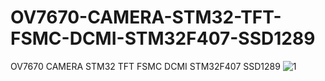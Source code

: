 # OV7670-CAMERA-STM32-TFT-FSMC-DCMI-STM32F407-SSD1289
OV7670 CAMERA STM32 TFT FSMC DCMI STM32F407 SSD1289
![1](https://user-images.githubusercontent.com/31142397/196041386-8a544407-3a76-458b-8e70-d1047ce6cafc.jpg)
